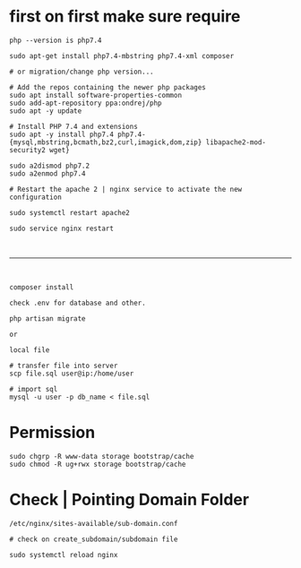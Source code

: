 
# first on first make sure require

`php --version is php7.4`

```
sudo apt-get install php7.4-mbstring php7.4-xml composer

# or migration/change php version...

# Add the repos containing the newer php packages
sudo apt install software-properties-common
sudo add-apt-repository ppa:ondrej/php
sudo apt -y update

# Install PHP 7.4 and extensions
sudo apt -y install php7.4 php7.4-{mysql,mbstring,bcmath,bz2,curl,imagick,dom,zip} libapache2-mod-security2 wget}

sudo a2dismod php7.2
sudo a2enmod php7.4

# Restart the apache 2 | nginx service to activate the new configuration

sudo systemctl restart apache2

sudo service nginx restart
```

<br/>

---

<br/>

```
composer install
```

`check .env for database and other.`

```
php artisan migrate

or

local file

# transfer file into server
scp file.sql user@ip:/home/user

# import sql
mysql -u user -p db_name < file.sql
```

# Permission

```
sudo chgrp -R www-data storage bootstrap/cache
sudo chmod -R ug+rwx storage bootstrap/cache
```

# Check | Pointing Domain Folder

```
/etc/nginx/sites-available/sub-domain.conf

# check on create_subdomain/subdomain file
```

```
sudo systemctl reload nginx
```
